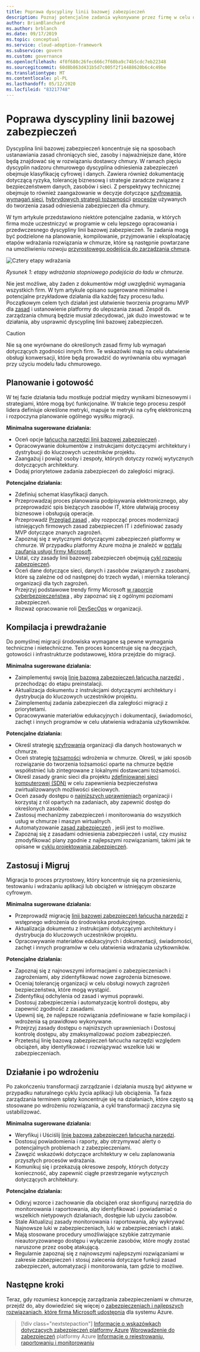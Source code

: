 ```yaml
---
title: Poprawa dyscypliny linii bazowej zabezpieczeń
description: Poznaj potencjalne zadania wykonywane przez firmę w celu opracowania i poznawania dyscypliny linii bazowej zabezpieczeń w każdej fazie wdrażania chmury.
author: BrianBlanchard
ms.author: brblanch
ms.date: 09/17/2019
ms.topic: conceptual
ms.service: cloud-adoption-framework
ms.subservice: govern
ms.custom: governance
ms.openlocfilehash: 4f0f680c26fec666c7f60ba9c74b5cdc7eb22348
ms.sourcegitcommit: 60d8b863d431b5d7c005f2f14488620b6c4c49be
ms.translationtype: MT
ms.contentlocale: pl-PL
ms.lasthandoff: 05/12/2020
ms.locfileid: "83217748"
---
```

# <a name="security-baseline-discipline-improvement"></a>Poprawa dyscypliny linii bazowej zabezpieczeń

Dyscyplina linii bazowej zabezpieczeń koncentruje się na sposobach ustanawiania zasad chroniących sieć, zasoby i najważniejsze dane, które będą znajdować się w rozwiązaniu dostawcy chmury. W ramach pięciu dyscyplin nadzoru chmurowego dyscyplina odniesienia zabezpieczeń obejmuje klasyfikację cyfrowej i danych. Zawiera również dokumentację dotyczącą ryzyka, tolerancję biznesową i strategie zaradcze związane z bezpieczeństwem danych, zasobów i sieci. Z perspektywy technicznej obejmuje to również zaangażowanie w decyzje dotyczące [szyfrowania](../../decision-guides/encryption/index.md), [wymagań sieci](../../decision-guides/software-defined-network/index.md), [hybrydowych strategii tożsamości](../../decision-guides/identity/index.md)i [procesów](./compliance-processes.md) używanych do tworzenia zasad odniesienia zabezpieczeń dla chmury.

W tym artykule przedstawiono niektóre potencjalne zadania, w których firma może uczestniczyć w programie w celu lepszego opracowania i przedwczesnego dyscypliny linii bazowej zabezpieczeń. Te zadania mogą być podzielone na planowanie, kompilowanie, przyjmowanie i eksploatację etapów wdrażania rozwiązania w chmurze, które są następnie powtarzane na umożliwieniu rozwoju [przyrostowego podejścia do zarządzania chmurą](../guides/index.md#an-incremental-approach-to-cloud-governance).

![Cztery etapy wdrażania](../../_images/govern/adoption-phases.png)

_Rysunek 1: etapy wdrażania stopniowego podejścia do ładu w chmurze._

Nie jest możliwe, aby żaden z dokumentów mógł uwzględnić wymagania wszystkich firm. W tym artykule opisano sugerowane minimalne i potencjalne przykładowe działania dla każdej fazy procesu ładu. Początkowym celem tych działań jest ułatwienie tworzenia programu MVP dla [zasad](../guides/index.md#an-incremental-approach-to-cloud-governance) i ustanowienie platformy do ulepszania zasad. Zespół ds. zarządzania chmurą będzie musiał zdecydować, jak dużo inwestować w te działania, aby usprawnić dyscyplinę linii bazowej zabezpieczeń.

> [!CAUTION]
> Nie są one wyrównane do określonych zasad firmy lub wymagań dotyczących zgodności innych firm. Te wskazówki mają na celu ułatwienie obsługi konwersacji, które będą prowadzić do wyrównania obu wymagań przy użyciu modelu ładu chmurowego.

## <a name="planning-and-readiness"></a>Planowanie i gotowość

W tej fazie działania ładu mostkuje podział między wynikami biznesowymi i strategiami, które mogą być funkcjonalne. W trakcie tego procesu zespół lidera definiuje określone metryki, mapuje te metryki na cyfrę elektroniczną i rozpoczyna planowanie ogólnego wysiłku migracji.

**Minimalna sugerowane działania:**

- Oceń opcje [łańcucha narzędzi linii bazowej zabezpieczeń](./toolchain.md) .
- Opracowywanie dokumentów z instrukcjami dotyczącymi architektury i dystrybucji do kluczowych uczestników projektu.
- Zaangażuj i powiąż osoby i zespoły, których dotyczy rozwój wytycznych dotyczących architektury.
- Dodaj priorytetowe zadania zabezpieczeń do zaległości migracji.

**Potencjalne działania:**

- Zdefiniuj schemat klasyfikacji danych.
- Przeprowadzaj proces planowania podpisywania elektronicznego, aby przeprowadzić spis bieżących zasobów IT, które ułatwiają procesy biznesowe i obsługują operacje.
- Przeprowadź [Przegląd zasad](../../govern/policy-compliance/cloud-policy-review.md) , aby rozpocząć proces modernizacji istniejących firmowych zasad zabezpieczeń IT i zdefiniować zasady MVP dotyczące znanych zagrożeń.
- Zapoznaj się z wytycznymi dotyczącymi zabezpieczeń platformy w chmurze. W przypadku platformy Azure można je znaleźć w [portalu zaufania usługi firmy Microsoft](https://servicetrust.microsoft.com).
- Ustal, czy zasady linii bazowej zabezpieczeń obejmują [cykl rozwoju zabezpieczeń](https://www.microsoft.com/sdl).
- Oceń dane dotyczące sieci, danych i zasobów związanych z zasobami, które są zależne od od następnej do trzech wydań, i miernika tolerancji organizacji dla tych zagrożeń.
- Przejrzyj podstawowe trendy firmy Microsoft [w raporcie cyberbezpieczeństwa](https://www.microsoft.com/security/operations/security-intelligence-report) , aby zapoznać się z ogólnymi poziomami zabezpieczeń.
- Rozważ opracowanie roli [DevSecOps](https://www.microsoft.com/devsecops) w organizacji.

## <a name="build-and-predeployment"></a>Kompilacja i prewdrażanie

Do pomyślnej migracji środowiska wymagane są pewne wymagania techniczne i nietechniczne. Ten proces koncentruje się na decyzjach, gotowości i infrastrukturze podstawowej, która przejdzie do migracji.

**Minimalna sugerowane działania:**

- Zaimplementuj swoją [linię bazową zabezpieczeń łańcucha narzędzi](./toolchain.md) , przechodząc do etapu preinstalacji.
- Aktualizacja dokumentu z instrukcjami dotyczącymi architektury i dystrybucja do kluczowych uczestników projektu.
- Zaimplementuj zadania zabezpieczeń dla zaległości migracji z priorytetami.
- Opracowywanie materiałów edukacyjnych i dokumentacji, świadomości, zachęt i innych programów w celu ułatwienia wdrażania użytkowników.

**Potencjalne działania:**

- Określ strategię [szyfrowania](../../decision-guides/encryption/index.md) organizacji dla danych hostowanych w chmurze.
- Oceń strategię [tożsamości](../../decision-guides/identity/index.md) wdrożenia w chmurze. Określ, w jaki sposób rozwiązanie do tworzenia tożsamości oparte na chmurze będzie współistnieć lub zintegrowane z lokalnymi dostawcami tożsamości.
- Określ zasady granic sieci dla projektu [zdefiniowanej sieci komputerowej (SDN)](../../decision-guides/software-defined-network/index.md) w celu zapewnienia bezpieczeństwa zwirtualizowanych możliwości sieciowych.
- Oceń zasady dostępu o [najniższych uprawnieniach](https://docs.microsoft.com/azure/active-directory/users-groups-roles/roles-delegate-by-task) organizacji i korzystaj z ról opartych na zadaniach, aby zapewnić dostęp do określonych zasobów.
- Zastosuj mechanizmy zabezpieczeń i monitorowania do wszystkich usług w chmurze i maszyn wirtualnych.
- Automatyzowanie [zasad zabezpieczeń](../../decision-guides/policy-enforcement/index.md) , jeśli jest to możliwe.
- Zapoznaj się z zasadami odniesienia zabezpieczeń i ustal, czy musisz zmodyfikować plany zgodnie z najlepszymi rozwiązaniami, takimi jak te opisane w [cyklu projektowania zabezpieczeń](https://www.microsoft.com/sdl).

## <a name="adopt-and-migrate"></a>Zastosuj i Migruj

Migracja to proces przyrostowy, który koncentruje się na przeniesieniu, testowaniu i wdrażaniu aplikacji lub obciążeń w istniejącym obszarze cyfrowym.

**Minimalna sugerowane działania:**

- Przeprowadź migrację [linii bazowej zabezpieczeń łańcucha narzędzi](./toolchain.md) z wstępnego wdrożenia do środowiska produkcyjnego.
- Aktualizacja dokumentu z instrukcjami dotyczącymi architektury i dystrybucja do kluczowych uczestników projektu.
- Opracowywanie materiałów edukacyjnych i dokumentacji, świadomości, zachęt i innych programów w celu ułatwienia wdrażania użytkowników.

**Potencjalne działania:**

- Zapoznaj się z najnowszymi informacjami o zabezpieczeniach i zagrożeniami, aby zidentyfikować nowe zagrożenia biznesowe.
- Oceniaj tolerancję organizacji w celu obsługi nowych zagrożeń bezpieczeństwa, które mogą wystąpić.
- Zidentyfikuj odchylenia od zasad i wymuś poprawki.
- Dostosuj zabezpieczenia i automatyzację kontroli dostępu, aby zapewnić zgodność z zasadami.
- Upewnij się, że najlepsze rozwiązania zdefiniowane w fazie kompilacji i wdrożenia są prawidłowo wykonywane.
- Przejrzyj zasady dostępu o najniższych uprawnieniach i Dostosuj kontrolę dostępu, aby zmaksymalizować poziom zabezpieczeń.
- Przetestuj linię bazową zabezpieczeń łańcucha narzędzi względem obciążeń, aby identyfikować i rozwiązywać wszelkie luki w zabezpieczeniach.

## <a name="operate-and-post-implementation"></a>Działanie i po wdrożeniu

Po zakończeniu transformacji zarządzanie i działania muszą być aktywne w przypadku naturalnego cyklu życia aplikacji lub obciążenia. Ta faza zarządzania terminem spłaty koncentruje się na działaniach, które często są stosowane po wdrożeniu rozwiązania, a cykl transformacji zaczyna się ustabilizować.

**Minimalna sugerowane działania:**

- Weryfikuj i Uściślij [linię bazową zabezpieczeń łańcucha narzędzi](./toolchain.md).
- Dostosuj powiadomienia i raporty, aby otrzymywać alerty o potencjalnych problemach z zabezpieczeniami.
- Zawęzić wskazówki dotyczące architektury w celu zaplanowania przyszłych procesów wdrażania.
- Komunikuj się i przekazują okresowe zespoły, których dotyczy konieczność, aby zapewnić ciągłe przestrzeganie wytycznych dotyczących architektury.

**Potencjalne działania:**

- Odkryj wzorce i zachowanie dla obciążeń oraz skonfiguruj narzędzia do monitorowania i raportowania, aby identyfikować i powiadamiać o wszelkich nietypowych działaniach, dostępie lub użyciu zasobów.
- Stale Aktualizuj zasady monitorowania i raportowania, aby wykrywać Najnowsze luki w zabezpieczeniach, luki w zabezpieczeniach i ataki.
- Mają stosowane procedury umożliwiające szybkie zatrzymanie nieautoryzowanego dostępu i wyłączenie zasobów, które mogły zostać naruszone przez osobę atakującą.
- Regularnie zapoznaj się z najnowszymi najlepszymi rozwiązaniami w zakresie zabezpieczeń i stosuj zalecenia dotyczące funkcji zasad zabezpieczeń, automatyzacji i monitorowania, tam gdzie to możliwe.

## <a name="next-steps"></a>Następne kroki

Teraz, gdy rozumiesz koncepcję zarządzania zabezpieczeniami w chmurze, przejdź do, aby dowiedzieć się więcej o [zabezpieczeniach i najlepszych rozwiązaniach, które firma Microsoft udostępnia](./azure-security-guidance.md) dla systemu Azure.

> [!div class="nextstepaction"]
> [Informacje o wskazówkach dotyczących zabezpieczeń platformy Azure](./azure-security-guidance.md) 
>  [Wprowadzenie do zabezpieczeń](https://docs.microsoft.com/azure/security/fundamentals/overview) 
>  platformy Azure [Informacje o rejestrowaniu, raportowaniu i monitorowaniu](../../decision-guides/logging-and-reporting/index.md)
